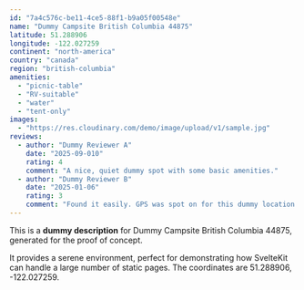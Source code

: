 ```yaml
---
id: "7a4c576c-be11-4ce5-88f1-b9a05f00548e"
name: "Dummy Campsite British Columbia 44875"
latitude: 51.288906
longitude: -122.027259
continent: "north-america"
country: "canada"
region: "british-columbia"
amenities:
  - "picnic-table"
  - "RV-suitable"
  - "water"
  - "tent-only"
images:
  - "https://res.cloudinary.com/demo/image/upload/v1/sample.jpg"
reviews:
  - author: "Dummy Reviewer A"
    date: "2025-09-010"
    rating: 4
    comment: "A nice, quiet dummy spot with some basic amenities."
  - author: "Dummy Reviewer B"
    date: "2025-01-06"
    rating: 3
    comment: "Found it easily. GPS was spot on for this dummy location."
---
```


This is a **dummy description** for Dummy Campsite British Columbia 44875, generated for the proof of concept.

It provides a serene environment, perfect for demonstrating how SvelteKit can handle a large number of static pages. The coordinates are 51.288906, -122.027259.
